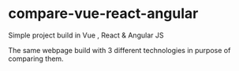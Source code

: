 # compare-vue-react-angular
Simple project build in Vue , React &amp; Angular JS

The same webpage build with 3 different technologies in purpose of comparing them.
